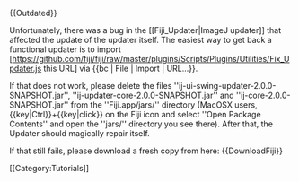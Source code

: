 {{Outdated}}

Unfortunately, there was a bug in the [[Fiji_Updater|ImageJ updater]] that affected the update of the updater itself. The easiest way to get back a functional updater is to import [https://github.com/fiji/fiji/raw/master/plugins/Scripts/Plugins/Utilities/Fix_Updater.js this URL] via {{bc | File | Import | URL...}}.

If that does not work, please delete the files ''ij-ui-swing-updater-2.0.0-SNAPSHOT.jar'', ''ij-updater-core-2.0.0-SNAPSHOT.jar'' and ''ij-core-2.0.0-SNAPSHOT.jar'' from the ''Fiji.app/jars/'' directory (MacOSX users, {{key|Ctrl}}+{{key|click}} on the Fiji icon and select ''Open Package Contents'' and open the ''jars/'' directory you see there). After that, the Updater should magically repair itself.

If that still fails, please download a fresh copy from here:
{{DownloadFiji}}

[[Category:Tutorials]]
